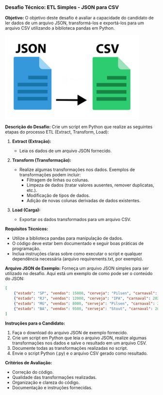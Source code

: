 ### Desafio Técnico: ETL Simples - JSON para CSV

**Objetivo:**
O objetivo deste desafio é avaliar a capacidade do candidato de ler dados de um arquivo JSON, transformá-los e exportá-los para um arquivo CSV utilizando a biblioteca pandas em Python.

![desafio](./pics/arquitetura.png)

**Descrição do Desafio:**
Crie um script em Python que realize as seguintes etapas do processo ETL (Extract, Transform, Load):

1. **Extract (Extração):**
   - Leia os dados de um arquivo JSON fornecido.
   
2. **Transform (Transformação):**
   - Realize algumas transformações nos dados. Exemplos de transformações podem incluir:
     - Filtragem de linhas ou colunas.
     - Limpeza de dados (tratar valores ausentes, remover duplicatas, etc.).
     - Modificação de tipos de dados.
     - Adição de novas colunas derivadas de dados existentes.
   
3. **Load (Carga):**
   - Exportar os dados transformados para um arquivo CSV.

**Requisitos Técnicos:**
- Utilize a biblioteca pandas para manipulação de dados.
- O código deve estar bem documentado e seguir boas práticas de programação.
- Inclua instruções claras sobre como executar o script e qualquer dependência necessária (arquivo requirements.txt, por exemplo).

**Arquivo JSON de Exemplo:**
Forneça um arquivo JSON simples para ser utilizado no desafio. Aqui está um exemplo de como pode ser o conteúdo do JSON:

```json
[
    {"estado": "SP", "vendas": 15000, "cerveja": "Pilsen", "carnaval": 2023},
    {"estado": "RJ", "vendas": 12000, "cerveja": "IPA", "carnaval": 2023},
    {"estado": "MG", "vendas": 8000, "cerveja": "Pilsen", "carnaval": 2023},
    {"estado": "BA", "vendas": 9500, "cerveja": "Stout", "carnaval": 2023}
]
```

**Instruções para o Candidato:**
1. Faça o download do arquivo JSON de exemplo fornecido.
2. Crie um script em Python que leia o arquivo JSON, realize algumas transformações nos dados e salve o resultado em um arquivo CSV.
3. Documente todas as transformações realizadas no script.
4. Envie o script Python (.py) e o arquivo CSV gerado como resultado.

**Critérios de Avaliação:**
- Correção do código.
- Qualidade das transformações realizadas.
- Organização e clareza do código.
- Documentação e instruções fornecidas.